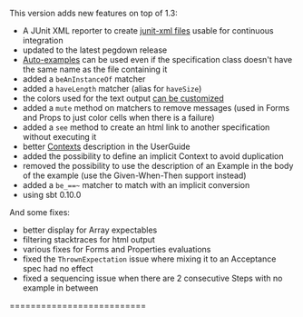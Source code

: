This version adds new features on top of 1.3:

 * A JUnit XML reporter to create [junit-xml files](http://etorreborre.github.com/specs2/guide/org.specs2.guide.Runners.html#Output+formats) usable for continuous integration
 * updated to the latest pegdown release
 * [Auto-examples](http://etorreborre.github.com/specs2/guide/org.specs2.guide.SpecStructure.html#Auto-Examples) can be used even if the specification class doesn't have the same name as the file containing it
 * added a `beAnInstanceOf` matcher
 * added a `haveLength` matcher (alias for `haveSize`)
 * the colors used for the text output [can be customized](http://etorreborre.github.com/specs2/guide/org.specs2.guide.Runners.html#Colors)
 * added a `mute` method on matchers to remove messages (used in Forms and Props to just color cells when there is a failure)
 * added a `see` method to create an html link to another specification without executing it
 * better [Contexts](http://etorreborre.github.com/specs2/guide/org.specs2.guide.SpecStructure.html#Contexts) description in the UserGuide
 * added the possibility to define an implicit Context to avoid duplication
 * removed the possibility to use the description of an Example in the body of the example (use the Given-When-Then support instead)
 * added a `be_==~` matcher to match with an implicit conversion
 * using sbt 0.10.0

And some fixes:

 * better display for Array expectables
 * filtering stacktraces for html output
 * various fixes for Forms and Properties evaluations
 * fixed the `ThrownExpectation` issue where mixing it to an Acceptance spec had no effect
 * fixed a sequencing issue when there are 2 consecutive Steps with no example in between

 ==========================